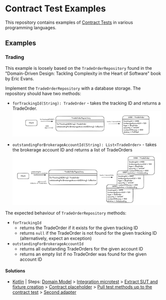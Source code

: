 # Contract Test Examples

This repository contains examples of [Contract Tests](https://zalas.pl/collaboration-and-contract-tests/)
in various programming languages.

## Examples

### Trading

This example is loosely based on the `TradeOrderRepository` found in the "Domain-Driven Design: Tackling Complexity in the Heart of Software"
book by Eric Evans.

Implement the `TradeOrderRepository` with a database storage. The repository should have two methods:

* `forTrackingId(String): TradeOrder` - takes the tracking ID and returns a TradeOrder.
  ![forTrackingId](docs/images/trading/trade-order-repository-1.png)

* `outstandingForBrokerageAccountId(String): List<TradeOrder>` - takes the brokerage account ID and returns a list of TradeOrders
  ![outstandingForBrokerageAccountId](docs/images/trading/trade-order-repository-2.png)

The expected behaviour of `TradeOrderRepository` methods:
* `forTrackingId`
  * returns the TradeOrder if it exists for the given tracking ID
  * returns `null` if the TradeOrder is not found for the given tracking ID (alternatively, expect an exception)
* `outstandingForBrokerageAccountId`
  * returns all outstanding TradeOrders for the given account ID
  * returns an empty list if no TradeOrder was found for the given account ID

<!-- diagrams: https://excalidraw.com/#json=BO8BXplvlraagR_1XPHqN,kpyw34vOoCd64QOgC71_sQ -->

#### Solutions

- [Kotlin](https://github.com/jakzal/contract-test-examples/tree/main/kotlin/trading) | Steps: [Domain Model](https://github.com/jakzal/contract-test-examples/commit/f726ac0a3cbeefb0a1fe02df89382a1b2e823151) > [Integration microtest](https://github.com/jakzal/contract-test-examples/commit/c76b507352c4f45146baf5dbf9ae27196166e93d) > [Extract SUT and fixture creation](https://github.com/jakzal/contract-test-examples/commit/2d1a1659e022cb15c2efe48b1b079b03d9bae894) > [Contract placeholder](https://github.com/jakzal/contract-test-examples/commit/9f4ff1700d535cb8ca341d0e167b979323a88d84) > [Pull test methods up to the contract test](https://github.com/jakzal/contract-test-examples/commit/0db0c950e2b6cbf3563632473b2ba25359c334a7) > [Second adapter](https://github.com/jakzal/contract-test-examples/commit/34f5c32302dc7091ca721b9a96db2bd7b56c3ffc)
